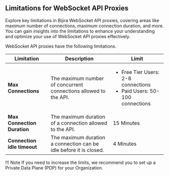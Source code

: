 ## Limitations for WebSocket API Proxies

Explore key limitations in Bijira WebSocket API proxies, covering areas like maximum number of connections, maximum connection duration, and more. You can gain insights into the limitations to enhance your understanding and optimize your use of WebSocket API proxies effectively.

WebSocket API proxies have the following limitations.

| **Limitation** | **Description** | **Limit** |
|-----------------|-------------|-----------|
| **Max Connections** | The maximum number of concurrent connections allowed to the API. | <ul><li>Free Tier Users: 2-8 connections</li><li>Paid Users: 50-100 connections</li></ul>     |
| **Max Connection Duration** | The maximum duration of a connection allowed to the API. | 15 Minutes |
| **Connection idle timeout** | The maximum duration a connection can be idle before it is closed. | 4 Minutes |

!!! Note
    If you need to increase the limits, we recommend you to set up a Private Data Plane (PDP) for your Organization.
